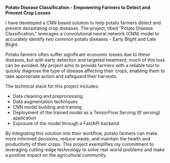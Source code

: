 **Potato Disease Classification - Empowering Farmers to Detect and Prevent Crop Losses**

I have developed a CNN based solution to help potato farmers detect and prevent devastating crop diseases. The project, titled "Potato Disease Classification," leverages a convolutional neural network (CNN) model to accurately identify two common potato diseases - Early Blight and Late Blight.

Potato farmers often suffer significant economic losses due to these diseases, but with early detection and targeted treatment, much of this loss can be avoided. My project aims to provide farmers with a reliable tool to quickly diagnose the type of disease affecting their crops, enabling them to take appropriate action and safeguard their harvests.

The technical stack for this project includes:
- Data cleaning and preprocessing
- Data augmentation techniques
- CNN model building and training
- Deployment of the trained model as a TensorFlow Serving (tf serving) application
- Exposure of the model through a FastAPI backend

By integrating this solution into their workflow, potato farmers can make more informed decisions, reduce waste, and maintain the health and productivity of their crops. This 
project exemplifies my commitment to leveraging cutting-edge technology to solve real-world problems and make a positive impact on the agricultural community.

